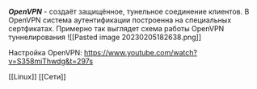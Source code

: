 ***OpenVPN*** - создаёт защищённое, тунельное соединение клиентов. В OpenVPN система аутентификации построенна на специальных сертфикатах. 
Примерно так выглядет схема работы OpenVPN туннелирования
![[Pasted image 20230205182638.png]]

Настройка OpenVPN:
https://www.youtube.com/watch?v=S358miThwdg&t=297s

[[Linux]] [[Сети]]